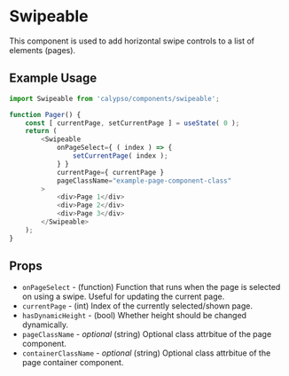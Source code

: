 # Swipeable

This component is used to add horizontal swipe controls to a list of elements (pages).

## Example Usage

```js
import Swipeable from 'calypso/components/swipeable';

function Pager() {
	const [ currentPage, setCurrentPage ] = useState( 0 );
	return (
		<Swipeable
			onPageSelect={ ( index ) => {
				setCurrentPage( index );
			} }
			currentPage={ currentPage }
			pageClassName="example-page-component-class"
		>
			<div>Page 1</div>
			<div>Page 2</div>
			<div>Page 3</div>
		</Swipeable>
	);
}
```

## Props

- `onPageSelect` - (function) Function that runs when the page is selected on using a swipe. Useful for updating the current page.
- `currentPage` - (int) Index of the currently selected/shown page.
- `hasDynamicHeight` - (bool) Whether height should be changed dynamically.
- `pageClassName` - _optional_ (string) Optional class attrbitue of the page component.
- `containerClassName` - _optional_ (string) Optional class attrbitue of the page container component.
